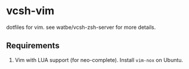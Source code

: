 # vcsh-vim
dotfiles for vim. see watbe/vcsh-zsh-server for more details.

## Requirements
1. Vim with LUA support (for neo-complete). Install `vim-nox` on Ubuntu.
